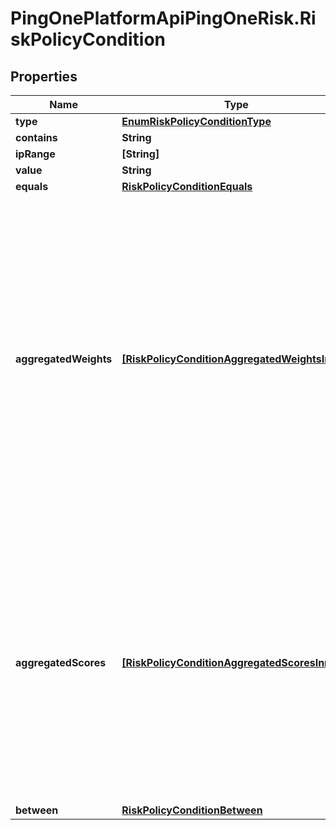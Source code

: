 # PingOnePlatformApiPingOneRisk.RiskPolicyCondition

## Properties

Name | Type | Description | Notes
------------ | ------------- | ------------- | -------------
**type** | [**EnumRiskPolicyConditionType**](EnumRiskPolicyConditionType.md) |  | [optional] 
**contains** | **String** |  | [optional] 
**ipRange** | **[String]** |  | [optional] 
**value** | **String** |  | [optional] 
**equals** | [**RiskPolicyConditionEquals**](RiskPolicyConditionEquals.md) |  | [optional] 
**aggregatedWeights** | [**[RiskPolicyConditionAggregatedWeightsInner]**](RiskPolicyConditionAggregatedWeightsInner.md) | Required for weights-based policies. The elements in the array are &#x60;value&#x60;-&#x60;weight&#x60; pairs, representing a weighting for the weighted average calculation that should be assigned to a specific predictor when it is determined that there is a high risk for the predictor. | [optional] 
**aggregatedScores** | [**[RiskPolicyConditionAggregatedScoresInner]**](RiskPolicyConditionAggregatedScoresInner.md) | Required for score-based policies. The elements in the array are &#x60;value&#x60;-&#x60;score&#x60; pairs, representing the score that should be assigned to a specific predictor when it is determined that there is a high risk for the predictor. | [optional] 
**between** | [**RiskPolicyConditionBetween**](RiskPolicyConditionBetween.md) |  | [optional] 


